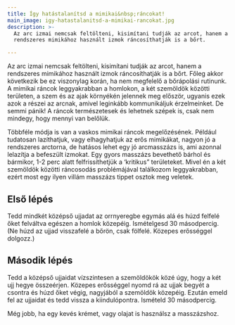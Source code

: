 ```yaml
---
title: Így hatástalanítsd a mimikai&nbsp;ráncokat!
main_image: igy-hatastalanitsd-a-mimikai-rancokat.jpg
description: >-
  Az arc izmai nemcsak feltölteni, kisimítani tudják az arcot, hanem a
  rendszeres mimikához használt izmok ráncosíthatják is a bőrt.

---
```


Az arc izmai nemcsak feltölteni, kisimítani tudják az arcot, hanem a
rendszeres mimikához használt izmok ráncosíthatják is a bőrt. Főleg akkor
következik be ez viszonylag korán, ha nem megfelelő a bőrápolási rutinunk. A
mimikai ráncok leggyakrabban a homlokon, a két szemöldök közötti területen, a
szem és az ajak környékén jelennek meg először, ugyanis ezek azok a részei az
arcnak, amivel leginkább kommunikáljuk érzelmeinket. De semmi pánik! A ráncok
természetesek és lehetnek szépek is, csak nem mindegy, hogy mennyi van belőlük.

Többféle módja is van a vaskos mimikai ráncok megelőzésének. Például tudatosan
lazíthatjuk, vagy elhagyhatjuk az erős mimikákat, nagyon jó a rendszeres
arctorna, de hatásos lehet egy jó arcmasszázs is, ami azonnal lelazítja a
befeszült  izmokat. Egy gyors masszázs bevethető bárhol és bármikor, 1-2 perc
alatt felfrissíthetjük a ‘kritikus” területeket. Mivel én a két szemöldök
közötti ráncosodás problémájával találkozom leggyakrabban, ezért most egy ilyen
villám masszázs tippet osztok meg veletek.

## Első lépés

Tedd mindkét középső ujjadat az orrnyeregbe egymás alá és húzd felfelé őket
felváltva egészen a homlok közepéig. Ismételgesd 30 másodpercig. (Ne húzd az
ujjad visszafelé a bőrön, csak fölfelé. Közepes erősséggel dolgozz.)

## Második lépés

Tedd a középső ujjaidat vízszintesen a szemöldökök közé úgy, hogy a két ujj
hegye összeérjen. Közepes erősséggel nyomd rá az ujjak begyét a csontra és húzd
őket végig, nagyjából a szemöldök közepéig. Ezután emeld fel az ujjaidat és tedd
vissza a kiindulópontra. Ismételd 30 másodpercig.

Még jobb, ha egy kevés krémet, vagy olajat is használsz a masszázshoz.


